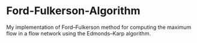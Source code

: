 # Ford-Fulkerson-Algorithm
My implementation of Ford–Fulkerson method for computing the maximum flow in a flow network using the Edmonds–Karp algorithm. 
